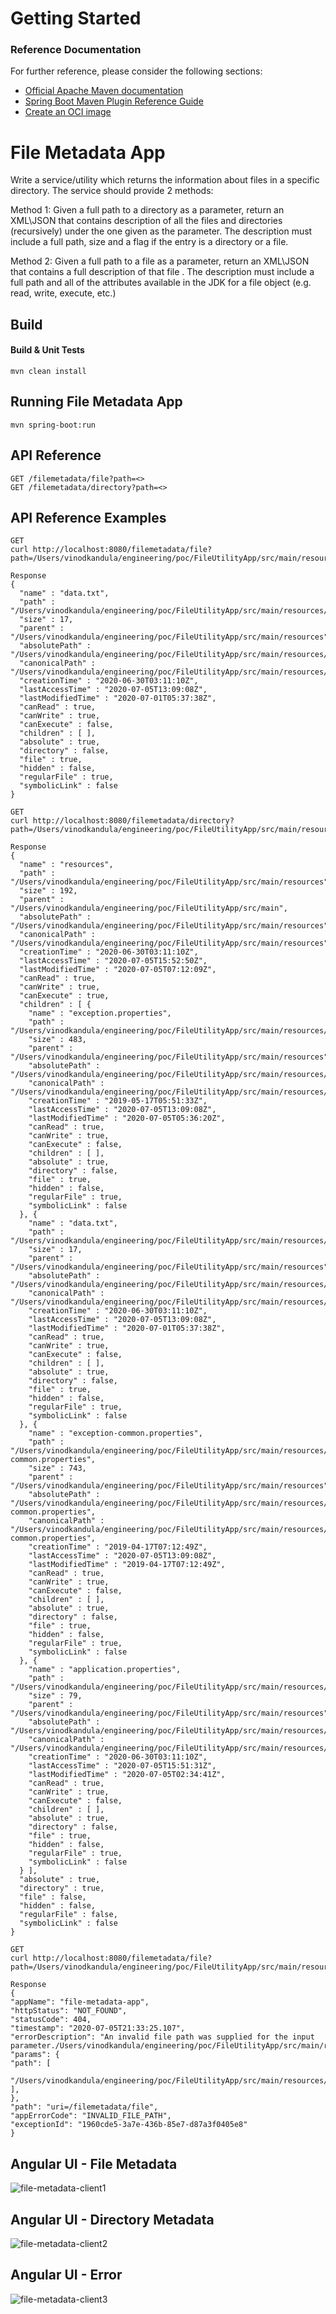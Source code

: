 # Getting Started

### Reference Documentation
For further reference, please consider the following sections:

* [Official Apache Maven documentation](https://maven.apache.org/guides/index.html)
* [Spring Boot Maven Plugin Reference Guide](https://docs.spring.io/spring-boot/docs/2.3.1.RELEASE/maven-plugin/reference/html/)
* [Create an OCI image](https://docs.spring.io/spring-boot/docs/2.3.1.RELEASE/maven-plugin/reference/html/#build-image)

# File Metadata App
Write a service/utility which returns the information about files in a specific directory. The service should provide 2 methods:

Method 1: Given a full path to a directory as a parameter, return an XML\JSON that contains description of all the files and directories (recursively) under the one given as the parameter. The description must include a full path, size and a flag if the entry is a directory or a file.

Method 2: Given a full path to a file as a parameter, return an XML\JSON that contains a full description of that file . The description must include a full path and all of the attributes available in the JDK for a file object (e.g. read, write, execute, etc.)


## Build
#### Build & Unit Tests
```
mvn clean install
```

## Running File Metadata App
```
mvn spring-boot:run
```

## API Reference
```
GET /filemetadata/file?path=<>
GET /filemetadata/directory?path=<>
```
## API Reference Examples
```
GET
curl http://localhost:8080/filemetadata/file?path=/Users/vinodkandula/engineering/poc/FileUtilityApp/src/main/resources/data.txt

Response
{
  "name" : "data.txt",
  "path" : "/Users/vinodkandula/engineering/poc/FileUtilityApp/src/main/resources/data.txt",
  "size" : 17,
  "parent" : "/Users/vinodkandula/engineering/poc/FileUtilityApp/src/main/resources",
  "absolutePath" : "/Users/vinodkandula/engineering/poc/FileUtilityApp/src/main/resources/data.txt",
  "canonicalPath" : "/Users/vinodkandula/engineering/poc/FileUtilityApp/src/main/resources/data.txt",
  "creationTime" : "2020-06-30T03:11:10Z",
  "lastAccessTime" : "2020-07-05T13:09:08Z",
  "lastModifiedTime" : "2020-07-01T05:37:38Z",
  "canRead" : true,
  "canWrite" : true,
  "canExecute" : false,
  "children" : [ ],
  "absolute" : true,
  "directory" : false,
  "file" : true,
  "hidden" : false,
  "regularFile" : true,
  "symbolicLink" : false
}

```
```
GET
curl http://localhost:8080/filemetadata/directory?path=/Users/vinodkandula/engineering/poc/FileUtilityApp/src/main/resources/

Response
{
  "name" : "resources",
  "path" : "/Users/vinodkandula/engineering/poc/FileUtilityApp/src/main/resources",
  "size" : 192,
  "parent" : "/Users/vinodkandula/engineering/poc/FileUtilityApp/src/main",
  "absolutePath" : "/Users/vinodkandula/engineering/poc/FileUtilityApp/src/main/resources",
  "canonicalPath" : "/Users/vinodkandula/engineering/poc/FileUtilityApp/src/main/resources",
  "creationTime" : "2020-06-30T03:11:10Z",
  "lastAccessTime" : "2020-07-05T15:52:50Z",
  "lastModifiedTime" : "2020-07-05T07:12:09Z",
  "canRead" : true,
  "canWrite" : true,
  "canExecute" : true,
  "children" : [ {
    "name" : "exception.properties",
    "path" : "/Users/vinodkandula/engineering/poc/FileUtilityApp/src/main/resources/exception.properties",
    "size" : 483,
    "parent" : "/Users/vinodkandula/engineering/poc/FileUtilityApp/src/main/resources",
    "absolutePath" : "/Users/vinodkandula/engineering/poc/FileUtilityApp/src/main/resources/exception.properties",
    "canonicalPath" : "/Users/vinodkandula/engineering/poc/FileUtilityApp/src/main/resources/exception.properties",
    "creationTime" : "2019-05-17T05:51:33Z",
    "lastAccessTime" : "2020-07-05T13:09:08Z",
    "lastModifiedTime" : "2020-07-05T05:36:20Z",
    "canRead" : true,
    "canWrite" : true,
    "canExecute" : false,
    "children" : [ ],
    "absolute" : true,
    "directory" : false,
    "file" : true,
    "hidden" : false,
    "regularFile" : true,
    "symbolicLink" : false
  }, {
    "name" : "data.txt",
    "path" : "/Users/vinodkandula/engineering/poc/FileUtilityApp/src/main/resources/data.txt",
    "size" : 17,
    "parent" : "/Users/vinodkandula/engineering/poc/FileUtilityApp/src/main/resources",
    "absolutePath" : "/Users/vinodkandula/engineering/poc/FileUtilityApp/src/main/resources/data.txt",
    "canonicalPath" : "/Users/vinodkandula/engineering/poc/FileUtilityApp/src/main/resources/data.txt",
    "creationTime" : "2020-06-30T03:11:10Z",
    "lastAccessTime" : "2020-07-05T13:09:08Z",
    "lastModifiedTime" : "2020-07-01T05:37:38Z",
    "canRead" : true,
    "canWrite" : true,
    "canExecute" : false,
    "children" : [ ],
    "absolute" : true,
    "directory" : false,
    "file" : true,
    "hidden" : false,
    "regularFile" : true,
    "symbolicLink" : false
  }, {
    "name" : "exception-common.properties",
    "path" : "/Users/vinodkandula/engineering/poc/FileUtilityApp/src/main/resources/exception-common.properties",
    "size" : 743,
    "parent" : "/Users/vinodkandula/engineering/poc/FileUtilityApp/src/main/resources",
    "absolutePath" : "/Users/vinodkandula/engineering/poc/FileUtilityApp/src/main/resources/exception-common.properties",
    "canonicalPath" : "/Users/vinodkandula/engineering/poc/FileUtilityApp/src/main/resources/exception-common.properties",
    "creationTime" : "2019-04-17T07:12:49Z",
    "lastAccessTime" : "2020-07-05T13:09:08Z",
    "lastModifiedTime" : "2019-04-17T07:12:49Z",
    "canRead" : true,
    "canWrite" : true,
    "canExecute" : false,
    "children" : [ ],
    "absolute" : true,
    "directory" : false,
    "file" : true,
    "hidden" : false,
    "regularFile" : true,
    "symbolicLink" : false
  }, {
    "name" : "application.properties",
    "path" : "/Users/vinodkandula/engineering/poc/FileUtilityApp/src/main/resources/application.properties",
    "size" : 79,
    "parent" : "/Users/vinodkandula/engineering/poc/FileUtilityApp/src/main/resources",
    "absolutePath" : "/Users/vinodkandula/engineering/poc/FileUtilityApp/src/main/resources/application.properties",
    "canonicalPath" : "/Users/vinodkandula/engineering/poc/FileUtilityApp/src/main/resources/application.properties",
    "creationTime" : "2020-06-30T03:11:10Z",
    "lastAccessTime" : "2020-07-05T15:51:31Z",
    "lastModifiedTime" : "2020-07-05T02:34:41Z",
    "canRead" : true,
    "canWrite" : true,
    "canExecute" : false,
    "children" : [ ],
    "absolute" : true,
    "directory" : false,
    "file" : true,
    "hidden" : false,
    "regularFile" : true,
    "symbolicLink" : false
  } ],
  "absolute" : true,
  "directory" : true,
  "file" : false,
  "hidden" : false,
  "regularFile" : false,
  "symbolicLink" : false
}
```
```
GET
curl http://localhost:8080/filemetadata/file?path=/Users/vinodkandula/engineering/poc/FileUtilityApp/src/main/resources/nofile.txt

Response
{
"appName": "file-metadata-app",
"httpStatus": "NOT_FOUND",
"statusCode": 404,
"timestamp": "2020-07-05T21:33:25.107",
"errorDescription": "An invalid file path was supplied for the input parameter./Users/vinodkandula/engineering/poc/FileUtilityApp/src/main/resources/nofile.txt",
"params": {
"path": [
  "/Users/vinodkandula/engineering/poc/FileUtilityApp/src/main/resources/nofile.txt"
],
},
"path": "uri=/filemetadata/file",
"appErrorCode": "INVALID_FILE_PATH",
"exceptionId": "1960cde5-3a7e-436b-85e7-d87a3f0405e8"
}

```

## Angular UI - File Metadata
![file-metadata-client1](doc/file-metadata-client1.png)

## Angular UI - Directory Metadata
![file-metadata-client2](doc/file-metadata-client2.png)

## Angular UI - Error
![file-metadata-client3](doc/file-metadata-client3.png)